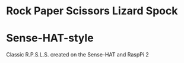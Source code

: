 # Rock Paper Scissors Lizard Spock
# Sense-HAT-style
Classic R.P.S.L.S. created on the Sense-HAT and RaspPi 2
